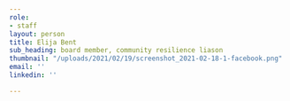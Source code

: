 ```yaml
---
role:
- staff
layout: person
title: Elija Bent
sub_heading: board member, community resilience liason
thumbnail: "/uploads/2021/02/19/screenshot_2021-02-18-1-facebook.png"
email: ''
linkedin: ''

---
```


